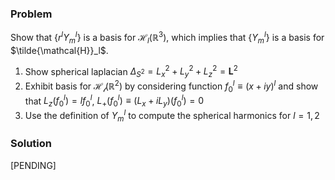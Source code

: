 ### Problem
Show that $\{r^l Y_m^l\}$ is a basis for $\mathcal{H}_l(\mathbb{R}^3)$, which implies that $\{Y_m^l\}$ is a basis for $\tilde{\mathcal{H}}_l$.

1. Show spherical laplacian $\Delta_{S^2} = L_x^2 + L_y^2 + L_z^2 = \mathbf{L}^2$
2. Exhibit basis for $\mathcal{H_l(\mathbb{R}^2)}$ by considering function $f_0^l \equiv (x + iy)^l$ and show that $L_z(f_0^l) = lf_0^l$, $L_{+}(f_0^l)\equiv (L_x + iL_y)(f_0^l) = 0$
3. Use the definition of $Y^l_m$ to compute the spherical harmonics for $l = 1, 2$

### Solution
[PENDING]